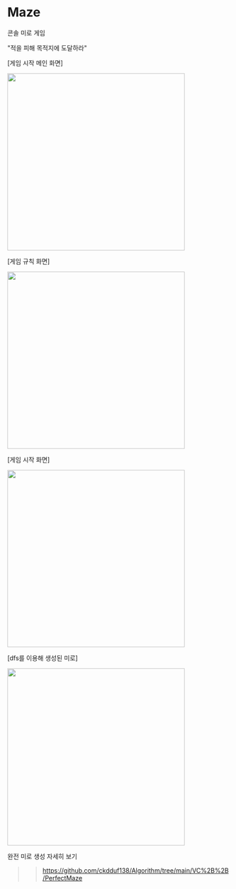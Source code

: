 # Maze
콘솔 미로 게임

"적을 피해 목적지에 도달하라"

[게임 시작 메인 화면]

<img src="https://user-images.githubusercontent.com/69779719/167595972-9a6539b5-2e06-4f68-ad4b-facb7f34c29e.png" width = "400" height = "400">

[게임 규칙 화면]

<img src="https://user-images.githubusercontent.com/69779719/167596001-5c023953-063c-4c06-820d-ff861f34529f.png" width = "400" height = "400">

[게임 시작 화면]

<img src="https://user-images.githubusercontent.com/69779719/167596023-19188e58-d284-4fcc-85b2-b8630a9974c1.png" width = "400" height = "400">

[dfs를 이용해 생성된 미로]

<img src="https://user-images.githubusercontent.com/69779719/167596124-f0963479-5ef3-46a1-a4ed-0fc657c6ead9.png" width = "400" height = "400">

완전 미로 생성 자세히 보기
>> https://github.com/ckdduf138/Algorithm/tree/main/VC%2B%2B/PerfectMaze
